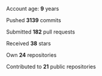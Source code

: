 Account age: **9** years

Pushed **3139** commits

Submitted **182** pull requests

Received **38** stars

Own **24** repositories

Contributed to **21** public repositories
